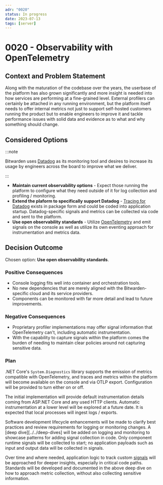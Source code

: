```yaml
---
adr: "0020"
status: In progress
date: 2023-07-13
tags: [server]
---
```


# 0020 - Observability with OpenTelemetry

<AdrTable frontMatter={frontMatter}></AdrTable>

## Context and Problem Statement

Along with the maturation of the codebase over the years, the userbase of the platform has also
grown significantly and more insight is needed into how services are performing at a fine-grained
level. External profilers can certainly be attached in any running environment, but the platform
itself needs to offer internal metrics not just to support self-hosted customers running the product
but to enable engineers to improve it and tackle performance issues with solid data and evidence as
to what and why something should change.

## Considered Options

:::note

Bitwarden uses [Datadog][dd] as its monitoring tool and desires to increase its usage by engineers
across the board to improve what we deliver.

:::

- **Maintain current observability options** - Expect those running the platform to configure what
  they need outside of it for log collection and profiling / monitoring.
- **Extend the plaform to specifically support Datadog** - [Tracing for Datadog][ddtracer] exists in
  package form and could be coded into application startup. Datadog-specific signals and metrics can
  be collected via code and sent to the platform.
- **Use open observability standards** - Utilize [OpenTelemetry][otel] and emit signals on the
  console as well as utilize its own eventing approach for instrumentation and metrics data.

## Decision Outcome

Chosen option: **Use open observability standards**.

### Positive Consequences

- Console logging fits well into container and orchestration tools.
- No new dependencies that are merely aligned with the Bitwarden-specific cloud and its service
  providers.
- Components can be monitored with far more detail and lead to future improvements.

### Negative Consequences

- Proprietary profiler implementations may offer signal information that OpenTelemetry can't,
  including automatic instrumentation.
- With the capability to capture signals within the platform comes the burden of needing to maintain
  clear policies around not capturing sensitive data.

### Plan

.NET Core's `System.Diagnostics` library supports the emission of metrics compatible with
OpenTelemetry, and traces and metrics within the platform will become available on the console and
via OTLP export. Configuration will be provided to turn either on or off.

The initial implementation will provide default instrumentation details coming from ASP.NET Core and
any used HTTP clients. Automatic instrumentation at a lower level will be explored at a future date.
It is expected that local processes will ingest logs / exports.

Software development lifecycle enhancements will be made to clarify best practices and review
requirements for logging or monitoring changes. A [deep dive][../../deep-dives] will be added on
logging and monitoring to showcase patterns for adding signal collection in code. Only component
runtime signals will be collected to start; no application payloads such as input and output data
will be collected in signals.

Over time and where needed, application logic to track custom [signals][otelsignals] will be
approached for deeper insights, especially in critical code paths. Standards will be developed and
documented in the above deep dive on how to approach metric collection, without also collecting
sensitive information.

[dd]: https://www.datadoghq.com/
[ddtracer]: https://www.nuget.org/packages/Datadog.Trace.Bundle
[otel]: https://opentelemetry.io/
[otelsignals]: https://opentelemetry.io/docs/concepts/signals/
